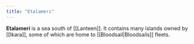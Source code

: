 ```yaml
---
title: "Etalameri"
---
```


**Etalameri** is a sea south of [[Lanteen]]. It contains many islands owned by [[Ikara]], some of which are home to [[Bloodsail|Bloodsails]] fleets.
